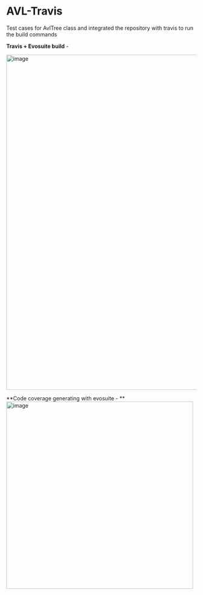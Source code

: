 # AVL-Travis

Test cases for AvlTree class and integrated the repository with travis to run the build commands

**Travis + Evosuite build** - 

<img width="884" alt="image" src="https://user-images.githubusercontent.com/98481611/163311976-bb59f1a8-a786-40a5-8db1-531a3a7fba9d.png">

**Code coverage generating with evosuite - 
**
<img width="494" alt="image" src="https://user-images.githubusercontent.com/98481611/163314529-eca2f7b1-a291-4a92-a3ad-605be0a49adc.png">


